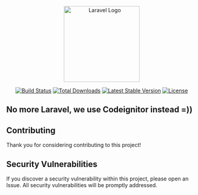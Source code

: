 <p align="center"><a href="https://laravel.com" target="_blank"><img src="https://avatars.githubusercontent.com/u/44521256?s=200&v=4" width="200" alt="Laravel Logo"></a></p>

<p align="center">
<a href="https://github.com/laravel/framework/actions"><img src="https://github.com/laravel/framework/workflows/tests/badge.svg" alt="Build Status"></a>
<a href="https://packagist.org/packages/laravel/framework"><img src="https://img.shields.io/packagist/dt/laravel/framework" alt="Total Downloads"></a>
<a href="https://packagist.org/packages/laravel/framework"><img src="https://img.shields.io/packagist/v/laravel/framework" alt="Latest Stable Version"></a>
<a href="https://packagist.org/packages/laravel/framework"><img src="https://img.shields.io/packagist/l/laravel/framework" alt="License"></a>
</p>

## No more Laravel, we use Codeignitor instead =)) 


## Contributing

Thank you for considering contributing to this project!

## Security Vulnerabilities

If you discover a security vulnerability within this project, please open an Issue. All security vulnerabilities will be promptly addressed.

